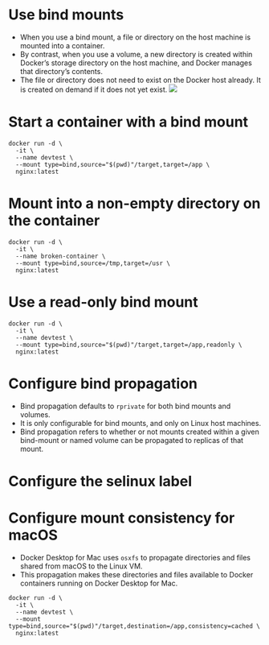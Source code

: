 # Use bind mounts
- When you use a bind mount, a file or directory on the host machine is mounted into a container.
- By contrast, when you use a volume, a new directory is created within Docker’s storage directory on the host machine, and Docker manages that directory’s contents.
- The file or directory does not need to exist on the Docker host already. It is created on demand if it does not yet exist. 
![](https://docs.docker.com/storage/images/types-of-mounts-bind.png)
# Start a container with a bind mount
```
docker run -d \
  -it \
  --name devtest \
  --mount type=bind,source="$(pwd)"/target,target=/app \
  nginx:latest
```
# Mount into a non-empty directory on the container
```
docker run -d \
  -it \
  --name broken-container \
  --mount type=bind,source=/tmp,target=/usr \
  nginx:latest
  ```
# Use a read-only bind mount
```
docker run -d \
  -it \
  --name devtest \
  --mount type=bind,source="$(pwd)"/target,target=/app,readonly \
  nginx:latest
```
# Configure bind propagation
- Bind propagation defaults to `rprivate` for both bind mounts and volumes.
- It is only configurable for bind mounts, and only on Linux host machines.
- Bind propagation refers to whether or not mounts created within a given bind-mount or named volume can be propagated to replicas of that mount. 
# Configure the selinux label
# Configure mount consistency for macOS
- Docker Desktop for Mac uses `osxfs` to propagate directories and files shared from macOS to the Linux VM.
- This propagation makes these directories and files available to Docker containers running on Docker Desktop for Mac.
```
docker run -d \
  -it \
  --name devtest \
  --mount type=bind,source="$(pwd)"/target,destination=/app,consistency=cached \
  nginx:latest
  ```
  
